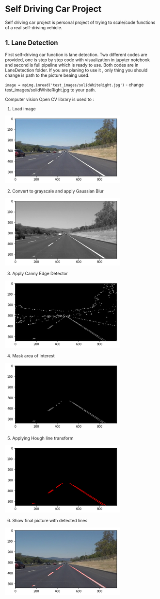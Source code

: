 # Self Driving Car Project
Self driving car project is personal project of trying to scale/code functions of a real self-driving vehicle.

## 1. Lane Detection
First self-driving car function is lane detection. Two different codes are provided, one is step by step code with visualization in jupyter notebook and second is full pipeline which is ready to use. Both codes are in LaneDetection folder.
If you are planing to use it , only thing you should change is path to the picture beaing used.

`image = mpimg.imread('test_images/solidWhiteRight.jpg')` - change test_images/solidWhiteRight.jpg to your path.

Computer vision Open CV library is used to :
1. Load image 

![](LaneDetection/Visualization/1.png)

2. Convert to grayscale and apply Gaussian Blur

![](LaneDetection/Visualization/2.png)

3. Apply Canny Edge Detector

![](LaneDetection/Visualization/3.png)

4. Mask area of interest

![](LaneDetection/Visualization/4.png)

5. Applying Hough line transform

![](LaneDetection/Visualization/5.png)

6. Show final picture with detected lines

![](LaneDetection/Visualization/6.png)
